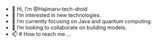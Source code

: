 - 👋 Hi, I’m @Hajimaru-tech-droid
- 👀 I’m interested in new technologies.
- 🌱 I’m currently focusing on Java and quantum computing.
- 💞️ I’m looking to collaborate on building models.
- 📫 # How to reach me ...

<!---
Hajimaru-tech-droid/Hajimaru-tech-droid is a ✨ special ✨ repository because its `README.md` (this file) appears on your GitHub profile.
You can click the Preview link to take a look at your changes.
--->
